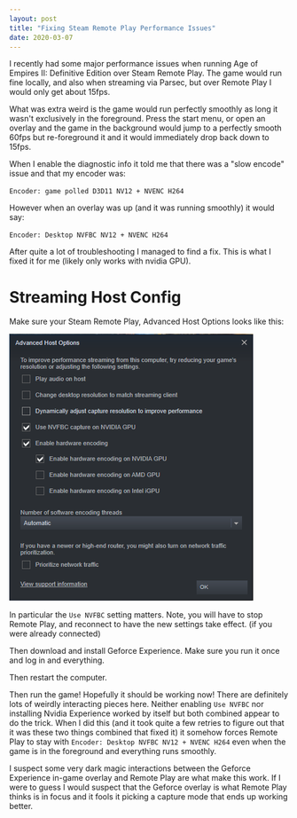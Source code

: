 ```yaml
---
layout: post
title: "Fixing Steam Remote Play Performance Issues"
date: 2020-03-07
---
```


I recently had some major performance issues when running Age of Empires II: Definitive Edition over Steam Remote Play. The game would run fine locally, and also when streaming via Parsec, but over Remote Play I would only get about 15fps.

What was extra weird is the game would run perfectly smoothly as long it wasn't exclusively in the foreground. 
Press the start menu, or open an overlay and the game in the background would jump to a perfectly smooth 60fps but re-foreground it and it would immediately drop back down to 15fps.

When I enable the diagnostic info it told me that there was a "slow encode" issue and that my encoder was:

`Encoder: game polled D3D11 NV12 + NVENC H264`

However when an overlay was up (and it was running smoothly) it would say: 

`Encoder: Desktop NVFBC NV12 + NVENC H264`


After quite a lot of troubleshooting I managed to find a fix. This is what I fixed it for me (likely only works with nvidia GPU).


# Streaming Host Config


Make sure your Steam Remote Play, Advanced Host Options looks like this:

![set Use NVFBC in Advanced Host Options](/assets/remote_play_config.png "Advanced Host Options")

In particular the `Use NVFBC` setting matters. Note, you will have to stop Remote Play, and reconnect to have the new settings take effect. (if you were already connected)

Then download and install Geforce Experience. Make sure you run it once and log in and everything.

Then restart the computer.

Then run the game! Hopefully it should be working now! 
There are definitely lots of weirdly interacting pieces here. Neither enabling `Use NVFBC` nor installing Nvidia Experience worked by itself but both combined appear to do the trick.
When I did this (and it took quite a few retries to figure out that it was these two things combined that fixed it) it somehow forces Remote Play to stay with `Encoder: Desktop NVFBC NV12 + NVENC H264` even when the game is in the foreground and everything runs smoothly.

I suspect some very dark magic interactions between the Geforce Experience in-game overlay and Remote Play are what make this work. If I were to guess I would suspect that the Geforce overlay is what Remote Play thinks is in focus and it fools it picking a capture mode that ends up working better.
